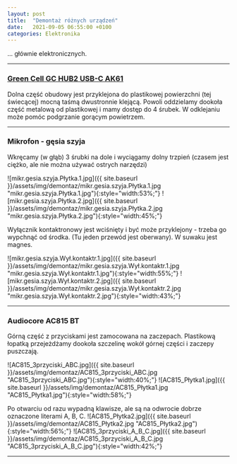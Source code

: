 ```yaml
---
layout: post
title:  "Demontaż różnych urządzeń"
date:   2021-09-05 06:55:00 +0100
categories: Elektronika
---
```


... głównie elektronicznych.

----

### [Green Cell GC HUB2 USB-C AK61](https://greencell.global/pl/huby-usb-c/2365-adapter-przej-ciowka-hub-usb-c-green-cell-6w1-usb-3-0-hdmi-ethernet-usb-c-do-apple-macbook-dell-xps-asus-zenbook-i-innych.html)

Dolna część obudowy jest przyklejona do plastikowej powierzchni (tej świecącej) mocną taśmą dwustronnie klejącą. 
Powoli oddzielamy dookoła część metalową od plastikowej i mamy dostęp do 4 śrubek.
W odklejaniu może pomóc podgrzanie gorącym powietrzem.

----

### Mikrofon - gęsia szyja

Wkręcamy (w głąb) 3 śrubki na dole i wyciągamy dolny trzpień (czasem jest ciężko, ale nie można używać ostrych narzędzi)

![mikr.gesia.szyja.Płytka.1.jpg]({{ site.baseurl }}/assets/img/demontaz/mikr.gesia.szyja.Płytka.1.jpg "mikr.gesia.szyja.Płytka.1.jpg"){:style="width:53%;"}
![mikr.gesia.szyja.Płytka.2.jpg]({{ site.baseurl }}/assets/img/demontaz/mikr.gesia.szyja.Płytka.2.jpg "mikr.gesia.szyja.Płytka.2.jpg"){:style="width:45%;"}

Wyłącznik kontaktronowy jest wciśnięty i być może przyklejony - trzeba go wypchnąć od środka. (Tu jeden przewód jest oberwany). W suwaku jest magnes.

![mikr.gesia.szyja.Wył.kontaktr.1.jpg]({{ site.baseurl }}/assets/img/demontaz/mikr.gesia.szyja.Wył.kontaktr.1.jpg "mikr.gesia.szyja.Wył.kontaktr.1.jpg"){:style="width:55%;"}
![mikr.gesia.szyja.Wył.kontaktr.2.jpg]({{ site.baseurl }}/assets/img/demontaz/mikr.gesia.szyja.Wył.kontaktr.2.jpg "mikr.gesia.szyja.Wył.kontaktr.2.jpg"){:style="width:43%;"}

----

### Audiocore AC815 BT

Górną część z przyciskami jest zamocowana na zaczepach. Plastikową łopatką przejeżdżamy dookoła szczelinę wokół górnej części i zaczepy puszczają. 

![AC815_3przyciski_ABC.jpg]({{ site.baseurl }}/assets/img/demontaz/AC815_3przyciski_ABC.jpg "AC815_3przyciski_ABC.jpg"){:style="width:40%;"}
![AC815_Płytka1.jpg]({{ site.baseurl }}/assets/img/demontaz/AC815_Płytka1.jpg "AC815_Płytka1.jpg"){:style="width:58%;"}

Po otwarciu od razu wypadną klawisze, ale są na odwrocie dobrze oznaczone literami A, B, C.
![AC815_Płytka2.jpg]({{ site.baseurl }}/assets/img/demontaz/AC815_Płytka2.jpg "AC815_Płytka2.jpg"){:style="width:56%;"}
![AC815_3przyciski_A_B_C.jpg]({{ site.baseurl }}/assets/img/demontaz/AC815_3przyciski_A_B_C.jpg "AC815_3przyciski_A_B_C.jpg"){:style="width:42%;"}

----

